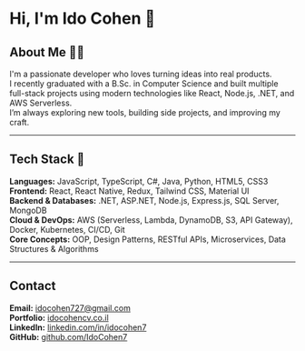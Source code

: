 # Hi, I'm Ido Cohen 👋



## About Me 👨‍💻
I'm a passionate developer who loves turning ideas into real products.  
I recently graduated with a B.Sc. in Computer Science and built multiple full-stack projects using modern technologies like React, Node.js, .NET, and AWS Serverless.  
I’m always exploring new tools, building side projects, and improving my craft.

---

## Tech Stack 🧠
**Languages:** JavaScript, TypeScript, C#, Java, Python, HTML5, CSS3  
**Frontend:** React, React Native, Redux, Tailwind CSS, Material UI  
**Backend & Databases:** .NET, ASP.NET, Node.js, Express.js, SQL Server, MongoDB  
**Cloud & DevOps:** AWS (Serverless, Lambda, DynamoDB, S3, API Gateway), Docker, Kubernetes, CI/CD, Git  
**Core Concepts:** OOP, Design Patterns, RESTful APIs, Microservices, Data Structures & Algorithms

---

## Contact
**Email:** [idocohen727@gmail.com](mailto:idocohen727@gmail.com)  
**Portfolio:** [idocohencv.co.il](https://idocohencv.co.il)  
**LinkedIn:** [linkedin.com/in/idocohen7](https://linkedin.com/in/idocohen1)  
**GitHub:** [github.com/IdoCohen7](https://github.com/IdoCohen7)
